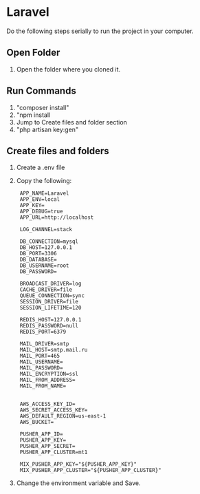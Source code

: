 # Laravel
Do the following steps serially to run the project in your computer.

## Open Folder
1. Open the folder where you cloned it.


## Run Commands
1. "composer install"
2. "npm install
3. Jump to Create files and folder section
4. "php artisan key:gen"

## Create files and folders
1. Create a .env file 
2. Copy the following:
		
		
	    APP_NAME=Laravel
        APP_ENV=local
        APP_KEY=
        APP_DEBUG=true
        APP_URL=http://localhost
        
        LOG_CHANNEL=stack
        
        DB_CONNECTION=mysql
        DB_HOST=127.0.0.1
        DB_PORT=3306
        DB_DATABASE=
        DB_USERNAME=root
        DB_PASSWORD=
        
        BROADCAST_DRIVER=log
        CACHE_DRIVER=file
        QUEUE_CONNECTION=sync
        SESSION_DRIVER=file
        SESSION_LIFETIME=120
        
        REDIS_HOST=127.0.0.1
        REDIS_PASSWORD=null
        REDIS_PORT=6379
        
        MAIL_DRIVER=smtp
        MAIL_HOST=smtp.mail.ru
        MAIL_PORT=465
        MAIL_USERNAME=
        MAIL_PASSWORD=
        MAIL_ENCRYPTION=ssl
        MAIL_FROM_ADDRESS=
        MAIL_FROM_NAME=
        
        
        AWS_ACCESS_KEY_ID=
        AWS_SECRET_ACCESS_KEY=
        AWS_DEFAULT_REGION=us-east-1
        AWS_BUCKET=
        
        PUSHER_APP_ID=
        PUSHER_APP_KEY=
        PUSHER_APP_SECRET=
        PUSHER_APP_CLUSTER=mt1
        
        MIX_PUSHER_APP_KEY="${PUSHER_APP_KEY}"
        MIX_PUSHER_APP_CLUSTER="${PUSHER_APP_CLUSTER}"
        
3. Change the environment variable and Save. 		


